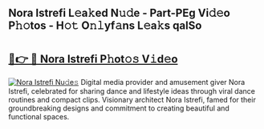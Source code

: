 ## Nora Istrefi L𝚎a𝚔ed N𝚞𝚍e - Part-PEg Vi𝚍𝚎o P𝚑𝚘tos - H𝚘𝚝 O𝚗𝚕yf𝚊ns L𝚎a𝚔s qalSo

# <h2><a href="http://kfcvbq1.oniu.top/?m=Nora+Istrefi">🔗👉 🔴 Nora Istrefi P𝚑ot𝚘𝚜 V𝚒d𝚎o</a></h2>

[![Nora Istrefi Nu𝚍e𝚜](https://i.imgur.com/0qMVB7G.gif)](http://kfcvbq1.oniu.top/?m=Nora+Istrefi)
Digital media provider and amusement giver Nora Istrefi, celebrated for sharing dance and lifestyle ideas through viral dance routines and compact clips. Visionary architect Nora Istrefi, famed for their groundbreaking designs and commitment to creating beautiful and functional spaces.  

